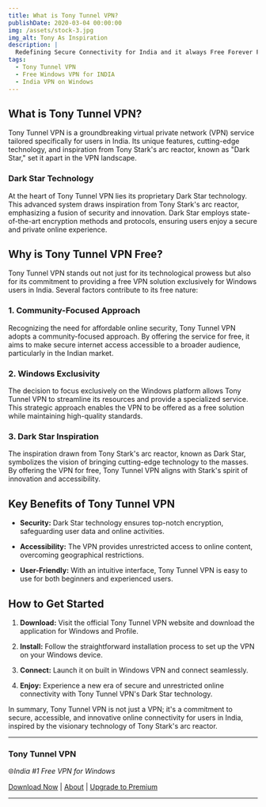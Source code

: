 ```yaml
---
title: What is Tony Tunnel VPN?
publishDate: 2020-03-04 00:00:00
img: /assets/stock-3.jpg
img_alt: Tony As Inspiration
description: |
  Redefining Secure Connectivity for India and it always Free Forever For Indians
tags:
  - Tony Tunnel VPN
  - Free Windows VPN for INDIA
  - India VPN on Windows
---
```


## What is Tony Tunnel VPN?

Tony Tunnel VPN is a groundbreaking virtual private network (VPN) service tailored specifically for users in India. Its unique features, cutting-edge technology, and inspiration from Tony Stark's arc reactor, known as "Dark Star," set it apart in the VPN landscape.

### Dark Star Technology

At the heart of Tony Tunnel VPN lies its proprietary Dark Star technology. This advanced system draws inspiration from Tony Stark's arc reactor, emphasizing a fusion of security and innovation. Dark Star employs state-of-the-art encryption methods and protocols, ensuring users enjoy a secure and private online experience.

## Why is Tony Tunnel VPN Free?

Tony Tunnel VPN stands out not just for its technological prowess but also for its commitment to providing a free VPN solution exclusively for Windows users in India. Several factors contribute to its free nature:

### 1. Community-Focused Approach

Recognizing the need for affordable online security, Tony Tunnel VPN adopts a community-focused approach. By offering the service for free, it aims to make secure internet access accessible to a broader audience, particularly in the Indian market.

### 2. Windows Exclusivity

The decision to focus exclusively on the Windows platform allows Tony Tunnel VPN to streamline its resources and provide a specialized service. This strategic approach enables the VPN to be offered as a free solution while maintaining high-quality standards.

### 3. Dark Star Inspiration

The inspiration drawn from Tony Stark's arc reactor, known as Dark Star, symbolizes the vision of bringing cutting-edge technology to the masses. By offering the VPN for free, Tony Tunnel VPN aligns with Stark's spirit of innovation and accessibility.

## Key Benefits of Tony Tunnel VPN

- **Security:** Dark Star technology ensures top-notch encryption, safeguarding user data and online activities.

- **Accessibility:** The VPN provides unrestricted access to online content, overcoming geographical restrictions.

- **User-Friendly:** With an intuitive interface, Tony Tunnel VPN is easy to use for both beginners and experienced users.

## How to Get Started

1. **Download:** Visit the official Tony Tunnel VPN website and download the application for Windows and Profile.

2. **Install:** Follow the straightforward installation process to set up the VPN on your Windows device.

3. **Connect:** Launch it on built in Windows VPN and connect seamlessly.

4. **Enjoy:** Experience a new era of secure and unrestricted online connectivity with Tony Tunnel VPN's Dark Star technology.

In summary, Tony Tunnel VPN is not just a VPN; it's a commitment to secure, accessible, and innovative online connectivity for users in India, inspired by the visionary technology of Tony Stark's arc reactor.

---
### Tony Tunnel VPN

🌐*India #1 Free VPN for Windows*

[Download Now](https://tonytunnel.xyz/downloads) | [About](https://tonytunnel.xyz/about) | [Upgrade to Premium](https://tonytunnel.xyz/pricing)

---